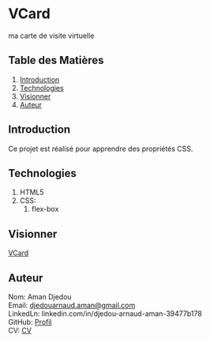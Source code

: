 # VCard
ma carte de visite virtuelle  

## Table des Matières
1. [Introduction](#Introduction)  
1. [Technologies](#Technologies)  
1. [Visionner](#Visionner)  
1. [Auteur](#Auteur)  


## Introduction
Ce projet est réalisé pour apprendre des propriétés CSS.  

## Technologies
1. HTML5
1. CSS:
   1. flex-box
## Visionner
[VCard](https://djedou.github.io/VCard/)  

## Auteur
Nom: Aman Djedou  
Email: djedouarnaud.aman@gmail.com  
LinkedLn: linkedin.com/in/djedou-arnaud-aman-39477b178  
GitHub: [Profil](https://github.com/djedou)  
CV: [CV](https://djedou.github.io/Mon-CV/)  
